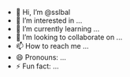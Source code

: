 - 👋 Hi, I’m @sslbal
- 👀 I’m interested in ...
- 🌱 I’m currently learning ...
- 💞️ I’m looking to collaborate on ...
- 📫 How to reach me ...
- 😄 Pronouns: ...
- ⚡ Fun fact: ...

<!---
sslbal/sslbal is a ✨ special ✨ repository because its `README.md` (this file) appears on your GitHub profile.
You can click the Preview link to take a look at your changes.
--->
